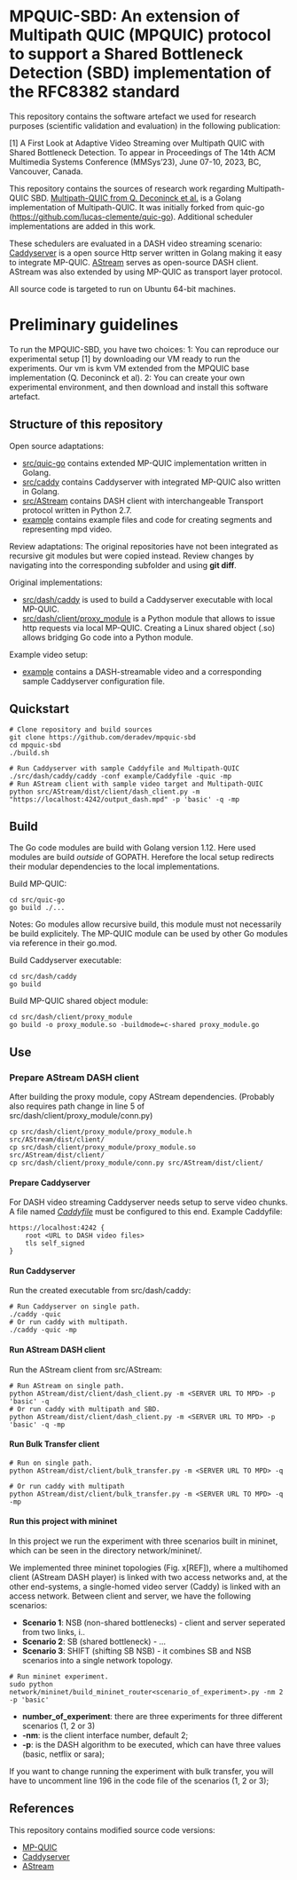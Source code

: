 # MPQUIC-SBD: An extension of Multipath QUIC (MPQUIC) protocol to support a Shared Bottleneck Detection (SBD) implementation of the RFC8382 standard

This repository contains the software artefact we used for research purposes (scientific validation and evaluation) in the following publication:

[1] A First Look at Adaptive Video Streaming over Multipath QUIC with Shared Bottleneck Detection. To appear in Proceedings of The 14th ACM Multimedia Systems Conference (MMSys’23), June 07-10, 2023, BC, Vancouver, Canada.

This repository contains the sources of research work regarding Multipath-QUIC SBD.
[Multipath-QUIC from Q. Deconinck et al.](https://github.com/qdeconinck/mp-quic) is a Golang implementation of Multipath-QUIC.
It was initially forked from quic-go (https://github.com/lucas-clemente/quic-go).
Additional scheduler implementations are added in this work.

These schedulers are evaluated in a DASH video streaming scenario:
[Caddyserver](https://caddyserver.com/) is a open source Http server written in Golang making it easy to integrate MP-QUIC.
[AStream](https://github.com/pari685/AStream) serves as open-source DASH client.
AStream was also extended by using MP-QUIC as transport layer protocol.

All source code is targeted to run on Ubuntu 64-bit machines.

# Preliminary guidelines
To run the MPQUIC-SBD, you have two choices:
1: You can reproduce our experimental setup [1] by downloading our VM ready to run the experiments. Our vm is kvm VM extended from the MPQUIC base implementation (Q. Deconinck et al).
2:  You can create your own experimental environment, and then download and install this software artefact.

## Structure of this repository

Open source adaptations:
* [src/quic-go](https://github.com/thomaswpp/mpquic-sbd/tree/master/src/quic-go) contains extended MP-QUIC implementation written in Golang.
* [src/caddy](https://github.com/thomaswpp/mpquic-sbd/tree/master/src/caddy) contains Caddyserver with integrated MP-QUIC also written in Golang.
* [src/AStream](https://github.com/thomaswpp/mpquic-sbd/tree/master/src/AStream) contains DASH client with interchangeable Transport protocol written in Python 2.7.
* [example](https://github.com/thomaswpp/mpquic-sbd/tree/master/example) contains example files and code for creating segments and representing mpd video.

Review adaptations:
The original repositories have not been integrated as recursive git modules but were copied instead.
Review changes by navigating into the corresponding subfolder and using **git diff**.

Original implementations:
* [src/dash/caddy](https://github.com/thomaswpp/mpquic-sbd/tree/master/src/dash/caddy) is used to build a Caddyserver executable with local MP-QUIC. 
* [src/dash/client/proxy_module](https://github.com/thomaswpp/mpquic-sbd/tree/master/src/client/proxy_module) is a Python module that allows to issue http requests via local MP-QUIC.
Creating a Linux shared object (.so) allows bridging Go code into a Python module.

Example video setup:
* [example](https://github.com/thomaswpp/mpquic-sbd/tree/master/example) contains a DASH-streamable video and a corresponding sample Caddyserver configuration file. 

## Quickstart
```
# Clone repository and build sources
git clone https://github.com/deradev/mpquic-sbd
cd mpquic-sbd
./build.sh

# Run Caddyserver with sample Caddyfile and Multipath-QUIC
./src/dash/caddy/caddy -conf example/Caddyfile -quic -mp
# Run AStream client with sample video target and Multipath-QUIC
python src/AStream/dist/client/dash_client.py -m "https://localhost:4242/output_dash.mpd" -p 'basic' -q -mp
```

## Build

The Go code modules are build with Golang version 1.12.
Here used modules are build *outside* of GOPATH.
Herefore the local setup redirects their modular dependencies to the local implementations.

Build MP-QUIC:
```
cd src/quic-go
go build ./...
```
Notes: Go modules allow recursive build, this module must not necessarily be build explicitely.
The MP-QUIC module can be used by other Go modules via reference in their go.mod.

Build Caddyserver executable:
```
cd src/dash/caddy
go build
```

Build MP-QUIC shared object module:
```
cd src/dash/client/proxy_module
go build -o proxy_module.so -buildmode=c-shared proxy_module.go
```

## Use

### Prepare AStream DASH client
After building the proxy module, copy AStream dependencies.
(Probably also requires path change in line 5 of src/dash/client/proxy_module/conn.py)
```
cp src/dash/client/proxy_module/proxy_module.h src/AStream/dist/client/
cp src/dash/client/proxy_module/proxy_module.so src/AStream/dist/client/
cp src/dash/client/proxy_module/conn.py src/AStream/dist/client/
```

#### Prepare Caddyserver
For DASH video streaming Caddyserver needs setup to serve video chunks.
A file named [*Caddyfile*](https://caddyserver.com/tutorial/caddyfile) must be configured to this end.
Example Caddyfile:
```
https://localhost:4242 {
    root <URL to DASH video files>
    tls self_signed
}
```

#### Run Caddyserver
Run the created executable from src/dash/caddy:
```
# Run Caddyserver on single path.
./caddy -quic
# Or run caddy with multipath.
./caddy -quic -mp
```

#### Run AStream DASH client
Run the AStream client from src/AStream:
```
# Run AStream on single path.
python AStream/dist/client/dash_client.py -m <SERVER URL TO MPD> -p 'basic' -q
# Or run caddy with multipath and SBD.
python AStream/dist/client/dash_client.py -m <SERVER URL TO MPD> -p 'basic' -q -mp
```
#### Run Bulk Transfer client
```
# Run on single path.
python AStream/dist/client/bulk_transfer.py -m <SERVER URL TO MPD> -q

# Or run caddy with multipath
python AStream/dist/client/bulk_transfer.py -m <SERVER URL TO MPD> -q -mp
```

#### Run this project with mininet
In this project we run the experiment with three scenarios built in mininet, which can be seen in the directory network/mininet/.

We implemented three mininet topologies (Fig. x[REF]), where a multihomed client (AStream DASH player) is linked with two access networks and, at the other end-systems, a single-homed video server (Caddy) is linked with an access network. Between client and server, we have the following scenarios:
 - **Scenario 1**: NSB (non-shared bottlenecks) - client and server seperated from two  links, i..
 - **Scenario 2**: SB (shared bottleneck) - ...
 - **Scenario 3**: SHIFT (shifting SB NSB) - it combines SB and NSB scenarios into a single network topology.

```
# Run mininet experiment.
sudo python network/mininet/build_mininet_router<scenario_of_experiment>.py -nm 2 -p 'basic'
```
 - **number_of_experiment**: there are three experiments for three different scenarios (1, 2 or 3)
 - **-nm**: is the client interface number, default 2;
 - **-p**: is the DASH algorithm to be executed, which can have three values (basic, netflix or sara);




If you want to change running the experiment with bulk transfer, you will have to uncomment line 196 in the code file of the scenarios (1, 2 or 3);


## References

This repository contains modified source code versions:
* [MP-QUIC](https://github.com/qdeconinck/mp-quic)
* [Caddyserver](https://github.com/caddyserver/caddy)
* [AStream](https://github.com/pari685/AStream)
